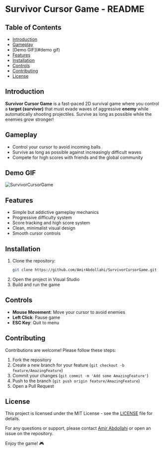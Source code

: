 # Survivor Cursor Game - README

## Table of Contents
- [Introduction](#introduction)
- [Gameplay](#gameplay)
- [Demo GIF](#demo gif)
- [Features](#features)
- [Installation](#installation)
- [Controls](#controls)
- [Contributing](#contributing)
- [License](#license)

## Introduction

**Survivor Cursor Game** is a fast-paced 2D survival game where you control a **target (survivor)** that must evade waves of aggressive **enemy** while automatically shooting projectiles. Survive as long as possible while the enemies grow stronger!  

## Gameplay
- Control your cursor to avoid incoming balls
- Survive as long as possible against increasingly difficult waves
- Compete for high scores with friends and the global community

## Demo GIF

![SurvivorCursorGame](https://github.com/user-attachments/assets/47848a19-6f4b-40a3-b606-2c06a6dedaa3)

## Features
- Simple but addictive gameplay mechanics
- Progressive difficulty system
- Score tracking and high score system
- Clean, minimalist visual design
- Smooth cursor controls

## Installation
1. Clone the repository:
   ```bash
   git clone https://github.com/AmirAbdollahi/SurvivorCursorGame.git
   ```
2. Open the project in Visual Studio
3. Build and run the game

## Controls
- **Mouse Movement**: Move your cursor to avoid enemies
- **Left Click**: Pause game
- **ESC Key**: Quit to menu

## Contributing
Contributions are welcome! Please follow these steps:
1. Fork the repository
2. Create a new branch for your feature (`git checkout -b feature/AmazingFeature`)
3. Commit your changes (`git commit -m 'Add some AmazingFeature'`)
4. Push to the branch (`git push origin feature/AmazingFeature`)
5. Open a Pull Request

## License
This project is licensed under the MIT License - see the [LICENSE](LICENSE) file for details.

For any questions or support, please contact [Amir Abdollahi](https://github.com/AmirAbdollahi) or open an issue on the repository.

Enjoy the game! 🎮
